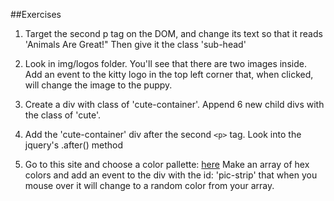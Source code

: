 ##Exercises

1. Target the second p tag on the DOM, and change its text so that it reads 'Animals Are Great!" Then give it the class 'sub-head'

2. Look in img/logos folder. You'll see that there are two images inside. Add an event to the kitty logo in the top left corner that, when clicked, will change the image to the puppy.

3. Create a div with class of 'cute-container'. Append 6 new child divs with the class of 'cute'.

4. Add the 'cute-container' div after the second ``<p>`` tag.
Look into the jquery's .after() method


5. Go to this site and choose a color pallette: [here](http://www.color-hex.com/color-palettes/)
Make an array of hex colors and add an event to the div with the id: 'pic-strip' that when you mouse over it will change to a random color from your array.

